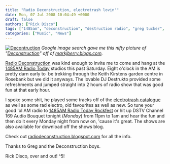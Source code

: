 ```yaml
---
title: "Radio Deconstruction, electrotrash lovin'"
date: Mon, 07 Jul 2008 10:04:49 +0000
draft: false
authors: ["Rick Disco"]
tags: ["1485am", "deconstruction", "destruction radio", "greg tucker", "radio deconstruction", "radio today", "rick disco"]
categories: ["Music", "News"]
---
```


[![Decontruction](/wp-content/uploads/2008/07/deconstruction.jpg "deconstruction")](/wp-content/uploads/2008/07/deconstruction.jpg) _Google image search gave me this nifty picture of "[Deconstruction](http://images.google.co.za/images?q=deconstruction&ie=UTF-8&oe=utf-8&rls=com.ubuntu:en-US:unofficial&client=firefox-a&um=1&sa=N&tab=wi "Google image results")" off of [markjberry.blogs.com](http://markjberry.blogs.com "Thank you google")._

[Radio Deconstruction](http://radiodeconstruction.blogspot.com "Radio Deconstruction") was kind enough to invite me to come and hang at the [1485AM Radio Today](http://www.1485.org.za "1485AM") studios this past Saturday. Eight o'clock in the AM is pretty darn early to  be trekking through the Keith Kirstens garden centre in Rosebank but we did it anyways. The lovable DJ Destrukto provided some refreshments and jumped straight into 2 hours of radio show that was good fun at that early hour.

I spoke some shit, he played some tracks off of the [electrotrash catalogue](/downloads "electrotrash Downloads") as well as some rad electro, old favourites as well as new. So tune your good 'ol AM radio to [1485AM Radio Today Rockfest](http://www.1485.org.za "1485AM") or hit up DSTV Channel 169 Audio Bouquet tonight (_Monday_) from 11pm to 1am and hear the fun and then do it every Monday night from now on, 'cause it's great. The shows are also available for download off the shows blog.

Check out [radiodeconstruction.blogspot.com](http://radiodeconstruction.blogspot.com "Radio Deconstruction") for all the info.

Thanks to Greg and the Deconstruction boys.

Rick Disco, over and out! ^5!